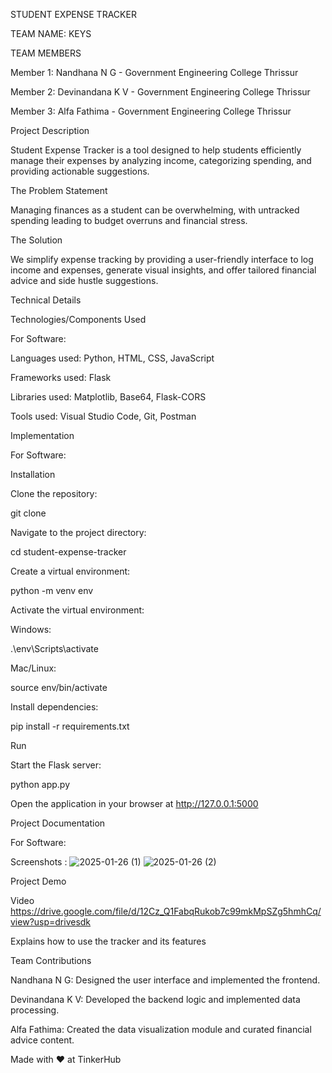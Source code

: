 

STUDENT EXPENSE TRACKER


TEAM NAME: KEYS

TEAM MEMBERS

Member 1: Nandhana N G - Government Engineering College Thrissur

Member 2: Devinandana K V - Government Engineering College Thrissur

Member 3: Alfa Fathima - Government Engineering College Thrissur


Project Description

Student Expense Tracker is a tool designed to help students efficiently manage their expenses by analyzing income, categorizing spending, and providing actionable suggestions.

The Problem Statement

Managing finances as a student can be overwhelming, with untracked spending leading to budget overruns and financial stress.

The Solution

We simplify expense tracking by providing a user-friendly interface to log income and expenses, generate visual insights, and offer tailored financial advice and side hustle suggestions.

Technical Details

Technologies/Components Used

For Software:

Languages used: Python, HTML, CSS, JavaScript

Frameworks used: Flask

Libraries used: Matplotlib, Base64, Flask-CORS

Tools used: Visual Studio Code, Git, Postman

Implementation

For Software:

Installation

Clone the repository:

git clone <repository-link>

Navigate to the project directory:

cd student-expense-tracker

Create a virtual environment:

python -m venv env

Activate the virtual environment:

Windows:

.\env\Scripts\activate

Mac/Linux:

source env/bin/activate

Install dependencies:

pip install -r requirements.txt

Run

Start the Flask server:

python app.py

Open the application in your browser at http://127.0.0.1:5000

Project Documentation

For Software:

Screenshots :
![2025-01-26 (1)](https://github.com/user-attachments/assets/9a07fc38-93c1-4562-a42e-644eac7115e1)
![2025-01-26 (2)](https://github.com/user-attachments/assets/a0ee0537-2032-416d-ac36-79824b2126ed)








Project Demo

Video
https://drive.google.com/file/d/12Cz_Q1FabqRukob7c99mkMpSZg5hmhCq/view?usp=drivesdk


Explains how to use the tracker and its features


Team Contributions

Nandhana N G: Designed the user interface and implemented the frontend.

Devinandana K V: Developed the backend logic and implemented data processing.

Alfa Fathima: Created the data visualization module and curated financial advice content.

Made with ❤️ at TinkerHub



